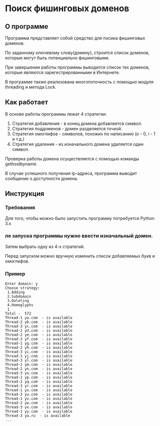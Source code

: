 # Поиск фишинговых доменов

## О программе
Программа представляет собой средство для посика фишинговых доменов.

По заданному ключевому слову(домену), строится список доменов, которые могут быть потенциально фишинговыми.

При завершении работы программы выводится список тех доменов, которые являются зарегестрированными в Интернете.

В программе также реализована многопоточность с помощью модуля threading и метода Lock.

## Как работает
В основе работы программы лежат 4 стратегии:
1. Стратегия добавления - в конец домена добавляется символ.
2. Стратегия поддоменов - домен разделяется точкой.
3. Стратегия омоглифов - символов, похожих по написанию (о - 0, i - 1 и т.д.)
4. Стратегия удаления - из изначального домена удаляется один символ.

Проверка работы домена осуществляется с помощью команды gethostbyname.

В случае успешного получения ip-адреса, программа выводит сообщение о доступности домена.

## Инструкция

### Требования
Для того, чтобы можно было запустить программу потребуется Python 3.x

### ле запуска программы нужно ввести изначальный домен.

Затем выбрать одну из 4-х стратегий. 

Перед запуском можно вручную изменить список добавляемых букв и омоглифов.

### Пример

    Enter domain: y
    Choose strategy: 
     1.Adding 
     2.Subdomain 
     3.Deleting 
     4.Homoglyphs 
     1
    Total -  572
    Thread-1 ya.com  - is available
    Thread-2 yb.com  - is available
    Thread-3 yc.com  - is available
    Thread-1 yd.com  - is available
    Thread-2 ye.com  - is available
    Thread-3 yf.com  - is available
    Thread-1 yg.com  - is available
    Thread-2 yh.com  - is available
    Thread-3 yi.com  - is available
    Thread-1 yj.com  - is available
    Thread-3 yl.com  - is available
    Thread-1 ym.com  - is available
    Thread-2 yn.com  - is available
    Thread-3 yo.com  - is available
    Thread-1 yp.com  - is available
    Thread-2 yq.com  - is available
    Thread-3 yr.com  - is available
    Thread-1 ys.com  - is available
    Thread-3 yu.com  - is available
    Thread-1 yv.com  - is available
    Thread-2 yw.com  - is available
    Thread-3 yx.com  - is available
    Thread-1 yy.com  - is available
    Thread-3 ya.ru  - is available
    ...
